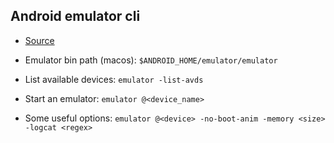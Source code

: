 ## Android emulator cli

- [Source](https://developer.android.com/studio/run/emulator-commandline)

- Emulator bin path (macos): `$ANDROID_HOME/emulator/emulator`

- List available devices: `emulator -list-avds`

- Start an emulator: `emulator @<device_name>`

- Some useful options: `emulator @<device> -no-boot-anim -memory <size> -logcat <regex>`
